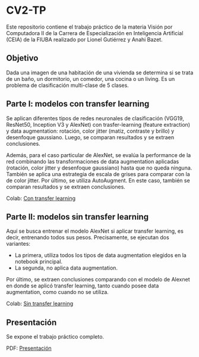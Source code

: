 # CV2-TP
Este repositorio contiene el trabajo práctico de la materia Visión por Computadora II de la Carrera de Especialización en Inteligencia Artificial (CEIA) de la FIUBA realizado por Lionel Gutiérrez y Anahi Bazet.

## Objetivo

Dada una imagen de una habitación de una vivienda se determina si se trata de un baño, un dormitorio, un comedor, una cocina o un living. Es un problema de clasificación multi-clase de 5 clases.

## Parte I: modelos con transfer learning

Se aplican diferentes tipos de redes neuronales de clasificación (VGG19, ResNet50, Inception V3 y AlexNet) con trasfer-learning (feature extraction) y data augmentation: rotación, color jitter (matiz, contraste y brillo) y desenfoque gaussiano. Luego, se comparan resultados y se extraen conclusiones.

Además, para el caso particular de AlexNet, se evalúa la performance de la red combinando las transformaciones de data augmentation aplicadas (rotación, color jitter y desenfoque gaussiano) hasta que no queda ninguna. También se aplica una estrategia de escala de grises para comparar con la de color jitter. Por último, se utiliza AutoAugment. En este caso, también se comparan resultados y se extraen conclusiones.

Colab: [Con transfer learning](https://github.com/AnahiBazet/CV2-TP/blob/main/TP_final_CV2-5Cohorte_CEIA-%20Habitaciones.ipynb)

## Parte II: modelos sin transfer learning

Aquí se busca entrenar el modelo AlexNet si aplicar transfer learning, es decir, entrenando todos sus pesos. Precisamente, se ejecutan dos variantes:

* La primera, utiliza todos los tipos de data augmentation elegidos en la notebook principal.
* La segunda, no aplica data augmentation.

Por último, se extraen conclusiones comparando con el modelo de Alexnet en donde se aplicó transfer learning, tanto cuando posee data augmentation, como cuando no se utiliza.

Colab: [Sin transfer learning](https://github.com/AnahiBazet/CV2-TP/blob/main/TP_final_CV2-5Cohorte_CEIA-%20Habitaciones-Modelo-sin-transfer-learning.ipynb)

## Presentación

Se expone el trabajo práctico completo.

PDF: [Presentación](https://github.com/AnahiBazet/CV2-TP/blob/main/Presentaci%C3%B3n/TP%20Visi%C3%B3n%20por%20Computadora%20II%20-%20Clasificaci%C3%B3n%20de%20habitaciones.pdf)
